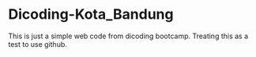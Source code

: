 # Dicoding-Kota_Bandung
This is just a simple web code from dicoding bootcamp. Treating this as a test to use github. 
